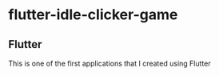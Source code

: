 # flutter-idle-clicker-game

## Flutter

This is one of the first applications that I created using Flutter
